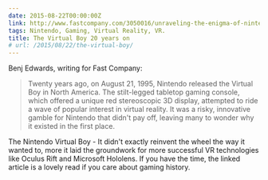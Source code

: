 ```yaml
---
date: 2015-08-22T00:00:00Z
link: http://www.fastcompany.com/3050016/unraveling-the-enigma-of-nintendos-virtual-boy-20-years-later#
tags: Nintendo, Gaming, Virtual Reality, VR.
title: The Virtual Boy 20 years on
# url: /2015/08/22/the-virtual-boy/
---
```


Benj Edwards, writing for Fast Company:

> Twenty years ago, on August 21, 1995, Nintendo released the Virtual Boy in North America. The stilt-legged tabletop gaming console, which offered a unique red stereoscopic 3D display, attempted to ride a wave of popular interest in virtual reality. It was a risky, innovative gamble for Nintendo that didn't pay off, leaving many to wonder why it existed in the first place.

The Nintendo Virtual Boy - It didn't exactly reinvent the wheel the way it wanted to, more it laid the groundwork for more successful VR technologies like Oculus Rift and Microsoft Hololens. If you have the time, the linked article is a lovely read if you care about gaming history.

